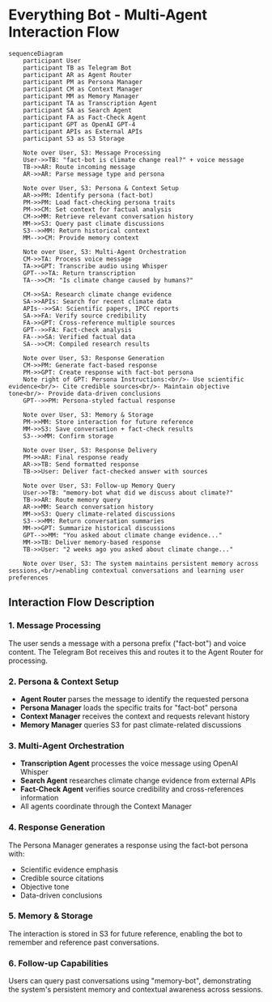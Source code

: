 # Everything Bot - Multi-Agent Interaction Flow

```mermaid
sequenceDiagram
    participant User
    participant TB as Telegram Bot
    participant AR as Agent Router
    participant PM as Persona Manager
    participant CM as Context Manager
    participant MM as Memory Manager
    participant TA as Transcription Agent
    participant SA as Search Agent
    participant FA as Fact-Check Agent
    participant GPT as OpenAI GPT-4
    participant APIs as External APIs
    participant S3 as S3 Storage

    Note over User, S3: Message Processing
    User->>TB: "fact-bot is climate change real?" + voice message
    TB->>AR: Route incoming message
    AR->>AR: Parse message type and persona

    Note over User, S3: Persona & Context Setup
    AR->>PM: Identify persona (fact-bot)
    PM->>PM: Load fact-checking persona traits
    PM->>CM: Set context for factual analysis
    CM->>MM: Retrieve relevant conversation history
    MM->>S3: Query past climate discussions
    S3-->>MM: Return historical context
    MM-->>CM: Provide memory context

    Note over User, S3: Multi-Agent Orchestration
    CM->>TA: Process voice message
    TA->>GPT: Transcribe audio using Whisper
    GPT-->>TA: Return transcription
    TA-->>CM: "Is climate change caused by humans?"

    CM->>SA: Research climate change evidence
    SA->>APIs: Search for recent climate data
    APIs-->>SA: Scientific papers, IPCC reports
    SA->>FA: Verify source credibility
    FA->>GPT: Cross-reference multiple sources
    GPT-->>FA: Fact-check analysis
    FA-->>SA: Verified factual data
    SA-->>CM: Compiled research results

    Note over User, S3: Response Generation
    CM->>PM: Generate fact-based response
    PM->>GPT: Create response with fact-bot persona
    Note right of GPT: Persona Instructions:<br/>- Use scientific evidence<br/>- Cite credible sources<br/>- Maintain objective tone<br/>- Provide data-driven conclusions
    GPT-->>PM: Persona-styled factual response

    Note over User, S3: Memory & Storage
    PM->>MM: Store interaction for future reference
    MM->>S3: Save conversation + fact-check results
    S3-->>MM: Confirm storage

    Note over User, S3: Response Delivery
    PM->>AR: Final response ready
    AR->>TB: Send formatted response
    TB->>User: Deliver fact-checked answer with sources

    Note over User, S3: Follow-up Memory Query
    User->>TB: "memory-bot what did we discuss about climate?"
    TB->>AR: Route memory query
    AR->>MM: Search conversation history
    MM->>S3: Query climate-related discussions
    S3-->>MM: Return conversation summaries
    MM->>GPT: Summarize historical discussions
    GPT-->>MM: "You asked about climate change evidence..."
    MM->>TB: Deliver memory-based response
    TB->>User: "2 weeks ago you asked about climate change..."

    Note over User, S3: The system maintains persistent memory across sessions,<br/>enabling contextual conversations and learning user preferences
```

## Interaction Flow Description

### 1. Message Processing
The user sends a message with a persona prefix ("fact-bot") and voice content. The Telegram Bot receives this and routes it to the Agent Router for processing.

### 2. Persona & Context Setup
- **Agent Router** parses the message to identify the requested persona
- **Persona Manager** loads the specific traits for "fact-bot" persona
- **Context Manager** receives the context and requests relevant history
- **Memory Manager** queries S3 for past climate-related discussions

### 3. Multi-Agent Orchestration
- **Transcription Agent** processes the voice message using OpenAI Whisper
- **Search Agent** researches climate change evidence from external APIs
- **Fact-Check Agent** verifies source credibility and cross-references information
- All agents coordinate through the Context Manager

### 4. Response Generation
The Persona Manager generates a response using the fact-bot persona with:
- Scientific evidence emphasis
- Credible source citations
- Objective tone
- Data-driven conclusions

### 5. Memory & Storage
The interaction is stored in S3 for future reference, enabling the bot to remember and reference past conversations.

### 6. Follow-up Capabilities
Users can query past conversations using "memory-bot", demonstrating the system's persistent memory and contextual awareness across sessions.